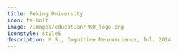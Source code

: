 ```yaml
---
title: Peking University
icon: fa-bolt
image: /images/education/PKU_logo.png
iconstyle: style5
description: M.S., Cognitive Neuroscience, Jul. 2014
---
```

